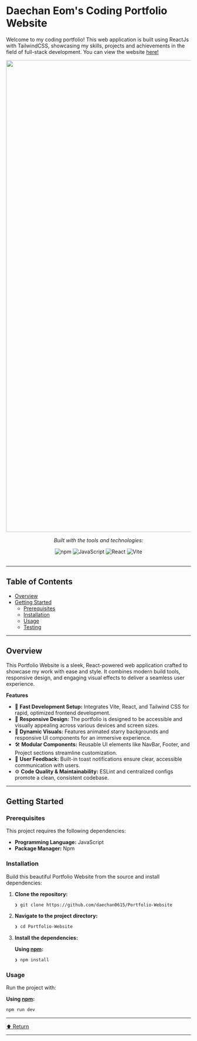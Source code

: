 <div id="top">

<!-- HEADER STYLE: CLASSIC -->

# Daechan Eom's Coding Portfolio Website

Welcome to my coding portfolio! This web application is built using ReactJs with TailwindCSS, showcasing my skills, projects and achievements in the field of full-stack development.
You can view the website [here!](https://www.daechaneom.com/)

<div align="center"><img width="2541" height="1288" alt="daechan-eom-portfolio" src="https://github.com/user-attachments/assets/b109ba29-872e-44a2-a7cc-a011aa966984" />

<em>Built with the tools and technologies:</em>

<img src="https://img.shields.io/badge/npm-CB3837.svg?style=flat&logo=npm&logoColor=white" alt="npm">
<img src="https://img.shields.io/badge/JavaScript-F7DF1E.svg?style=flat&logo=JavaScript&logoColor=black" alt="JavaScript">
<img src="https://img.shields.io/badge/React-61DAFB.svg?style=flat&logo=React&logoColor=black" alt="React">
<img src="https://img.shields.io/badge/Vite-646CFF.svg?style=flat&logo=Vite&logoColor=white" alt="Vite">

</div>
<br>

---

## Table of Contents

- [Overview](#overview)
- [Getting Started](#getting-started)
  - [Prerequisites](#prerequisites)
  - [Installation](#installation)
  - [Usage](#usage)
  - [Testing](#testing)

---

## Overview

This Portfolio Website is a sleek, React-powered web application crafted to showcase my work with ease and style. It combines modern build tools, responsive design, and engaging visual effects to deliver a seamless user experience.

**Features**

- 🧩 **Fast Development Setup:** Integrates Vite, React, and Tailwind CSS for rapid, optimized frontend development.
- 🔄 **Responsive Design:** The portfolio is designed to be accessible and visually appealing across various devices and screen sizes.
- 🎨 **Dynamic Visuals:** Features animated starry backgrounds and responsive UI components for an immersive experience.
- 🛠️ **Modular Components:** Reusable UI elements like NavBar, Footer, and Project sections streamline customization.
- 🔔 **User Feedback:** Built-in toast notifications ensure clear, accessible communication with users.
- ⚙️ **Code Quality & Maintainability:** ESLint and centralized configs promote a clean, consistent codebase.

---

## Getting Started

### Prerequisites

This project requires the following dependencies:

- **Programming Language:** JavaScript
- **Package Manager:** Npm

### Installation

Build this beautiful Portfolio Website from the source and install dependencies:

1. **Clone the repository:**

   ```sh
   ❯ git clone https://github.com/daechan0615/Portfolio-Website
   ```

2. **Navigate to the project directory:**

   ```sh
   ❯ cd Portfolio-Website
   ```

3. **Install the dependencies:**

   **Using [npm](https://www.npmjs.com/):**

   ```sh
   ❯ npm install
   ```

### Usage

Run the project with:

**Using [npm](https://www.npmjs.com/):**

```sh
npm run dev
```

---

<div align="left"><a href="#top">⬆ Return</a></div>

---
